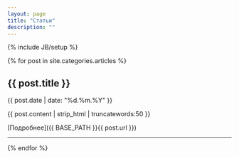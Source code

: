 ```yaml
---
layout: page
title: "Статьи"
description: ""
---
```

{% include JB/setup %}

{% for post in site.categories.articles %}
## {{ post.title }}

{{ post.date | date: "%d.%m.%Y" }}

{{ post.content | strip_html | truncatewords:50 }}

[Подробнее]({{ BASE_PATH }}{{ post.url }})

---

{% endfor %}